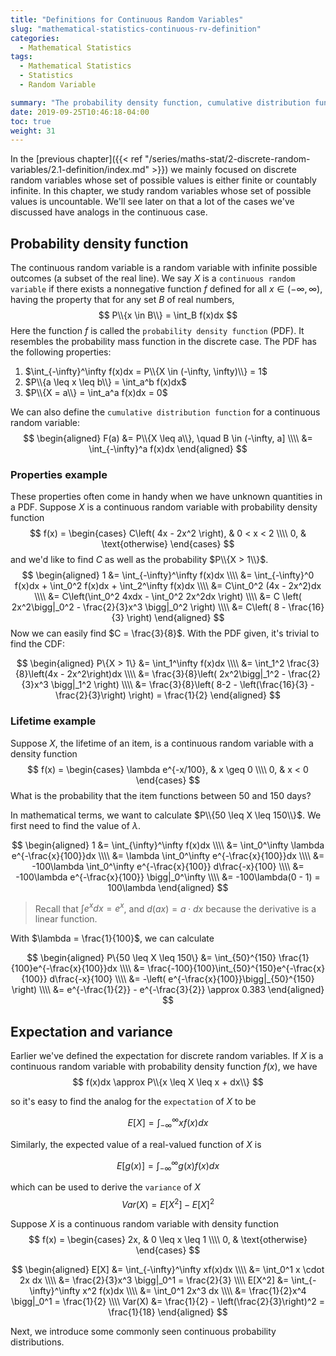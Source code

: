 ```yaml
---
title: "Definitions for Continuous Random Variables"
slug: "mathematical-statistics-continuous-rv-definition"
categories:
  - Mathematical Statistics
tags:
  - Mathematical Statistics
  - Statistics
  - Random Variable

summary: "The probability density function, cumulative distribution function, expectation and variance for a continuous random variable."
date: 2019-09-25T10:46:18-04:00
toc: true
weight: 31
---
```


In the [previous chapter]({{< ref "/series/maths-stat/2-discrete-random-variables/2.1-definition/index.md" >}}) we mainly focused on discrete random variables whose set of possible values is either finite or countably infinite. In this chapter, we study random variables whose set of possible values is uncountable. We'll see later on that a lot of the cases we've discussed have analogs in the continuous case.

## Probability density function

The continuous random variable is a random variable with infinite possible outcomes (a subset of the real line). We say $X$ is a `continuous random variable` if there exists a nonnegative function $f$ defined for all $x \in (-\infty, \infty)$, having the property that for any set $B$ of real numbers,
$$
P\\{x \in B\\} = \int_B f(x)dx
$$
Here the function $f$ is called the `probability density function` (PDF). It resembles the probability mass function in the discrete case. The PDF has the following properties:

1. $\int_{-\infty}^\infty f(x)dx = P\\{X \in (-\infty, \infty)\\} = 1$
2. $P\\{a \leq x \leq b\\} = \int_a^b f(x)dx$
3. $P\\{X = a\\} = \int_a^a f(x)dx = 0$

We can also define the `cumulative distribution function` for a continuous random variable:
$$
\begin{aligned}
    F(a) &= P\\{X \leq a\\}, \quad B \in (-\infty, a] \\\\
    &= \int_{-\infty}^a f(x)dx
\end{aligned}
$$

### Properties example

These properties often come in handy when we have unknown quantities in a PDF. Suppose $X$ is a continuous random variable with probability density function
$$
f(x) = \begin{cases}
    C\left( 4x - 2x^2 \right), & 0 < x < 2 \\\\
    0, & \text{otherwise}
\end{cases}
$$
and we'd like to find $C$ as well as the probability $P\\{X > 1\\}$.
$$
\begin{aligned}
    1 &= \int_{-\infty}^\infty f(x)dx \\\\
    &= \int_{-\infty}^0 f(x)dx + \int_0^2 f(x)dx + \int_2^\infty f(x)dx \\\\
    &= C\int_0^2 (4x - 2x^2)dx \\\\
    &= C\left(\int_0^2 4xdx - \int_0^2 2x^2dx \right) \\\\
    &= C \left( 2x^2\bigg|_0^2 - \frac{2}{3}x^3 \bigg|_0^2 \right) \\\\
    &= C\left( 8 - \frac{16}{3} \right)
\end{aligned}
$$
Now we can easily find $C = \frac{3}{8}$. With the PDF given, it's trivial to find the CDF:


$$
\begin{aligned}
    P\{X > 1\} &= \int_1^\infty f(x)dx \\\\
    &= \int_1^2 \frac{3}{8}\left(4x - 2x^2\right)dx \\\\
    &= \frac{3}{8}\left( 2x^2\bigg|_1^2 - \frac{2}{3}x^3 \bigg|_1^2 \right) \\\\
    &= \frac{3}{8}\left( 8-2 - \left(\frac{16}{3} - \frac{2}{3}\right) \right) = \frac{1}{2}
\end{aligned}
$$


### Lifetime example

Suppose $X$, the lifetime of an item, is a continuous random variable  with a density function
$$
f(x) = \begin{cases}
    \lambda e^{-x/100}, & x \geq 0 \\\\
    0, & x < 0
\end{cases}
$$
What is the probability that the item functions between 50 and 150 days?

In mathematical terms, we want to calculate $P\\{50 \leq X \leq 150\\}$. We first need to find the value of $\lambda$.


$$
\begin{aligned}
    1 &= \int_{\infty}^\infty f(x)dx \\\\
    &= \int_0^\infty \lambda e^{-\frac{x}{100}}dx \\\\
    &= \lambda \int_0^\infty e^{-\frac{x}{100}}dx \\\\
    &= -100\lambda \int_0^\infty e^{-\frac{x}{100}} d\frac{-x}{100} \\\\
    &= -100\lambda e^{-\frac{x}{100}} \bigg|_0^\infty \\\\
    &= -100\lambda(0 - 1) = 100\lambda
\end{aligned}
$$


> Recall that $\int e^xdx = e^x$, and $d(ax) = a \cdot dx$ because the derivative is a linear function.

With $\lambda = \frac{1}{100}$, we can calculate


$$
\begin{aligned}
    P\{50 \leq X \leq 150\} &= \int_{50}^{150} \frac{1}{100}e^{-\frac{x}{100}}dx \\\\
    &= \frac{-100}{100}\int_{50}^{150}e^{-\frac{x}{100}} d\frac{-x}{100} \\\\
    &= -\left( e^{-\frac{x}{100}}\bigg|_{50}^{150} \right) \\\\
    &= e^{-\frac{1}{2}} - e^{-\frac{3}{2}} \approx 0.383
\end{aligned}
$$


## Expectation and variance

Earlier we've defined the expectation for discrete random variables. If $X$ is a continuous random variable with probability density function $f(x)$, we have
$$
f(x)dx \approx P\\{x \leq X \leq x + dx\\}
$$


so it's easy to find the analog for the `expectation` of $X$ to be


$$
E[X] = \int_{-\infty}^\infty xf(x)dx
$$


Similarly, the expected value of a real-valued function of $X$ is


$$
E[g(x)] = \int_{-\infty}^\infty g(x)f(x)dx
$$


which can be used to derive the `variance` of $X$
$$
Var(X) = E[X^2] - E[X]^2
$$


Suppose $X$ is a continuous random variable with density function
$$
f(x) = \begin{cases}
    2x, & 0 \leq x \leq 1 \\\\
    0, & \text{otherwise}
\end{cases}
$$

$$
\begin{aligned}
    E[X] &= \int_{-\infty}^\infty xf(x)dx \\\\
    &= \int_0^1 x \cdot 2x dx \\\\
    &= \frac{2}{3}x^3 \bigg|_0^1 = \frac{2}{3} \\\\
    E[X^2] &= \int_{-\infty}^\infty x^2 f(x)dx \\\\
    &= \int_0^1 2x^3 dx \\\\
    &= \frac{1}{2}x^4 \bigg|_0^1 = \frac{1}{2} \\\\
    Var(X) &= \frac{1}{2} - \left(\frac{2}{3}\right)^2 = \frac{1}{18}
\end{aligned}
$$


Next, we introduce some commonly seen continuous probability distributions.
